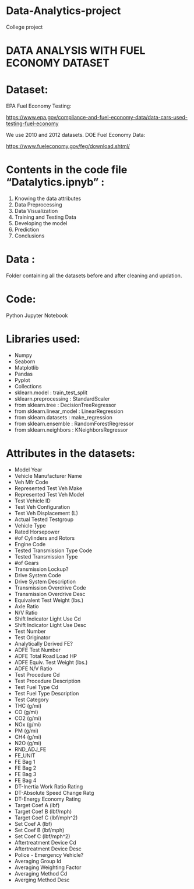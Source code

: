 # Data-Analytics-project
College project
# DATA  ANALYSIS  WITH  FUEL  ECONOMY  DATASET

# Dataset:
EPA Fuel Economy Testing:

https://www.epa.gov/compliance-and-fuel-economy-data/data-cars-used-testing-fuel-economy

We use 2010 and 2012 datasets.
DOE Fuel Economy Data:

https://www.fueleconomy.gov/feg/download.shtml/

# Contents in the code file “Datalytics.ipnyb” :
1. Knowing the data attributes
2. Data Preprocessing
3. Data Visualization
4. Training and Testing Data
5. Developing the model
6. Prediction
7. Conclusions


# Data : 
Folder containing all the datasets before and after cleaning and updation.

# Code: 
Python Jupyter Notebook

# Libraries used:
 - Numpy
 - Seaborn
 - Matplotlib
 - Pandas
 - Pyplot
 - Collections
 - sklearn.model : train_test_split
 - sklearn.preprocessing : StandardScaler
 - from sklearn.tree : DecisionTreeRegressor
 - from sklearn.linear_model : LinearRegression
 - from sklearn.datasets : make_regression
 - from sklearn.ensemble : RandomForestRegressor
 - from sklearn.neighbors : KNeighborsRegressor

# Attributes in the datasets:

- Model Year 
- Vehicle Manufacturer Name
- Veh Mfr Code
- Represented Test Veh Make 
- Represented Test Veh Model
- Test Vehicle ID
- Test Veh Configuration 
- Test Veh Displacement (L)
- Actual Tested Testgroup
- Vehicle Type
- Rated Horsepower
- #of Cylinders and Rotors
- Engine Code
- Tested Transmission Type Code
- Tested Transmission Type
- #of Gears
- Transmission Lockup?
- Drive System Code
- Drive System Description
- Transmission Overdrive Code
- Transmission Overdrive Desc
- Equivalent Test Weight (lbs.)
- Axle Ratio
- N/V Ratio
- Shift Indicator Light Use Cd
- Shift Indicator Light Use Desc
- Test Number
- Test Originator
- Analytically Derived FE?
- ADFE Test Number
- ADFE Total Road Load HP
- ADFE Equiv. Test Weight (lbs.)
- ADFE N/V Ratio
- Test Procedure Cd
- Test Procedure Description
- Test Fuel Type Cd
- Test Fuel Type Description
- Test Category
- THC (g/mi)
- CO (g/mi)
- CO2 (g/mi)
- NOx (g/mi)
- PM (g/mi)
- CH4 (g/mi)
- N2O (g/mi)
- RND_ADJ_FE
- FE_UNIT
- FE Bag 1
- FE Bag 2
- FE Bag 3
- FE Bag 4
- DT-Inertia Work Ratio Rating
- DT-Absolute Speed Change Ratg
- DT-Energy Economy Rating
- Target Coef A (lbf)
- Target Coef B (lbf/mph)
- Target Coef C (lbf/mph^2)
- Set Coef A (lbf)
- Set Coef B (lbf/mph)
- Set Coef C (lbf/mph^2)
- Aftertreatment Device Cd
- Aftertreatment Device Desc
- Police - Emergency Vehicle?
- Averaging Group Id
- Averaging Weighting Factor
- Averaging Method Cd
- Averging Method Desc
